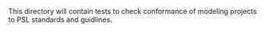 This directory will contain tests to check conformance of modeling projects to PSL standards and guidlines. 

